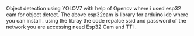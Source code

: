 Object detection using YOLOV7 with help of Opencv where i used esp32 cam for object detect. The above esp32cam is library for arduino ide where you can install .
using the libray the code repalce ssid and password of the network you are accessing 
need Esp32 Cam and TTl .
